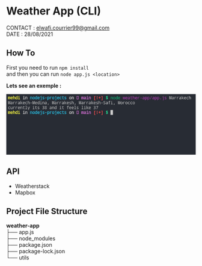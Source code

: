# Weather App (CLI)

CONTACT : elwafi.courrier99@gmail.com  
DATE : 28/08/2021

## How To

First you need to run `npm install`  
and then you can run `node app.js <location>`

**Lets see an exemple :**

![](./1.png)

## API

-   Weatherstack
-   Mapbox

## Project File Structure

**weather-app**  
├── app.js  
├── node_modules  
├── package.json  
├── package-lock.json  
└── utils
